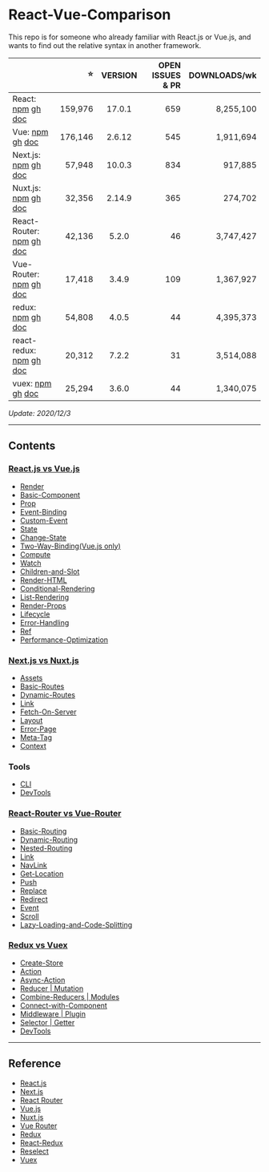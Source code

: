 # React-Vue-Comparison


This repo is for someone who already familiar with React.js or Vue.js, and wants to find out the relative syntax in another framework.

 |  | ⭐️ | VERSION | OPEN ISSUES & PR | DOWNLOADS/wk | 
 | :--- | ---: | :---: | ---: | ---: | 
 | React: [npm](https://www.npmjs.com/package/react) [gh](https://github.com/facebook/react) [doc](https://reactjs.org/docs/getting-started.html) | 159,976 | 17.0.1 | 659 | 8,255,100
Vue: [npm](https://www.npmjs.com/package/vue) [gh](https://github.com/vuejs/vue) [doc](https://vuejs.org/v2/guide/l) | 176,146 | 2.6.12 | 545 | 1,911,694
Next.js: [npm](https://www.npmjs.com/package/next) [gh](https://github.com/vercel/next.js) [doc](https://nextjs.org/docs/getting-started) | 57,948 | 10.0.3 | 834 | 917,885
Nuxt.js: [npm](https://www.npmjs.com/package/nuxt) [gh](https://github.com/nuxt/nuxt.js) [doc](https://nuxtjs.org/guide) | 32,356 | 2.14.9 | 365 | 274,702
React-Router: [npm](https://www.npmjs.com/package/react-router) [gh](https://github.com/ReactTraining/react-router) [doc](https://reacttraining.com/react-router/web/guides/quick-start) | 42,136 | 5.2.0 | 46 | 3,747,427
Vue-Router: [npm](https://www.npmjs.com/package/vue-router) [gh](https://github.com/vuejs/vue-router) [doc](https://router.vuejs.org/guide) | 17,418 | 3.4.9 | 109 | 1,367,927
redux: [npm](https://www.npmjs.com/package/redux) [gh](https://github.com/reduxjs/redux) [doc](https://redux.js.org/introduction/getting-started) | 54,808 | 4.0.5 | 44 | 4,395,373
react-redux: [npm](https://www.npmjs.com/package/react-redux) [gh](https://github.com/reduxjs/react-redux) [doc](https://react-redux.js.org/introduction/quick-start) | 20,312 | 7.2.2 | 31 | 3,514,088
vuex: [npm](https://www.npmjs.com/package/vuex) [gh](https://github.com/vuejs/vuex) [doc](https://vuex.vuejs.org/guide/) | 25,294 | 3.6.0 | 44 | 1,340,075 | 


_Update: 2020/12/3_


---

## Contents

### [React.js vs Vue.js](/CORE.md)


 - [Render](/CORE.md#render)
 - [Basic-Component](/CORE.md#basic-component)
 - [Prop](/CORE.md#prop)
 - [Event-Binding](/CORE.md#event-binding)
 - [Custom-Event](/CORE.md#custom-event)
 - [State](/CORE.md#state)
 - [Change-State](/CORE.md#change-state)
 - [Two-Way-Binding(Vue.js only)](/CORE.md#two-way-binding)
 - [Compute](/CORE.md#compute)
 - [Watch](/CORE.md#watch)
 - [Children-and-Slot](/CORE.md#children-and-slot)
 - [Render-HTML](/CORE.md#render-html)
 - [Conditional-Rendering](/CORE.md#conditional-rendering)
 - [List-Rendering](/CORE.md#list-rendering)
 - [Render-Props](/CORE.md#render-props)
 - [Lifecycle](/CORE.md#lifecycle)
 - [Error-Handling](/CORE.md#error-handling)
 - [Ref](/CORE.md#ref)
 - [Performance-Optimization](/CORE.md#performance-optimization)

### [Next.js vs Nuxt.js](/SSR.md)


 - [Assets](/SSR.md#assets)
 - [Basic-Routes](/SSR.md#basic-routes)
 - [Dynamic-Routes](/SSR.md#dynamic-routes)
 - [Link](/SSR.md#link)
 - [Fetch-On-Server](/SSR.md#fetch-on-server)
 - [Layout](/SSR.md#layout)
 - [Error-Page](/SSR.md#error-page)
 - [Meta-Tag](/SSR.md#meta-tag)
 - [Context](/SSR.md#context)

### Tools


 - [CLI](/CLI.md)
 - [DevTools](/DevTools.md)

### [React-Router vs Vue-Router](/ROUTER.md)


 - [Basic-Routing](/ROUTER.md#Basic-Routing)
 - [Dynamic-Routing](/ROUTER.md#Dynamic-Routing)
 - [Nested-Routing](/ROUTER.md#Nested-Routing)
 - [Link](/ROUTER.md#Link)
 - [NavLink](/ROUTER.md#NavLink)
 - [Get-Location](/ROUTER.md#Get-Location)
 - [Push](/ROUTER.md#Push)
 - [Replace](/ROUTER.md#Replace)
 - [Redirect](/ROUTER.md#Redirect)
 - [Event](/ROUTER.md#Event)
 - [Scroll](/ROUTER.md#Scroll)
 - [Lazy-Loading-and-Code-Splitting](/ROUTER.md#Lazy-Loading-and-Code-Splitting)

### [Redux vs Vuex](/STATE_MANAGEMENT.md)


 - [Create-Store](/STATE_MANAGEMENT.md#Create-Store)
 - [Action](/STATE_MANAGEMENT.md#Action)
 - [Async-Action](/STATE_MANAGEMENT.md#Async-Action)
 - [Reducer | Mutation](/STATE_MANAGEMENT.md#Reducer-or-Mutation)
 - [Combine-Reducers | Modules](/STATE_MANAGEMENT.md#Combine-Reducers-or-Modules)
 - [Connect-with-Component](/STATE_MANAGEMENT.md#Connect-with-Component)
 - [Middleware | Plugin](/STATE_MANAGEMENT.md#Middleware-or-Plugin)
 - [Selector | Getter](/STATE_MANAGEMENT.md#Selector-or-Getter)
 - [DevTools](/STATE_MANAGEMENT.md#DevTools)


---

## Reference


 - [React.js](https://reactjs.org/docs/getting-started.html)
 - [Next.js](https://nextjs.org/docs/getting-started)
 - [React Router](https://reacttraining.com/react-router/web/guides/quick-start)
 - [Vue.js](https://vuejs.org/v2/guide/#Getting-Started)
 - [Nuxt.js](https://nuxtjs.org/guide/installation)
 - [Vue Router](https://router.vuejs.org/guide/)
 - [Redux](https://redux.js.org/introduction/getting-started)
 - [React-Redux](https://react-redux.js.org/introduction/quick-start)
 - [Reselect](https://github.com/reduxjs/reselect)
 - [Vuex](https://vuex.vuejs.org/guide/)

